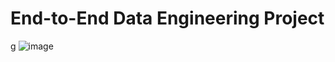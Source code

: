 # End-to-End Data Engineering Project


g
![image](https://github.com/user-attachments/assets/cfa3d424-d7c3-46f3-8ea4-af2058cccc6d)
